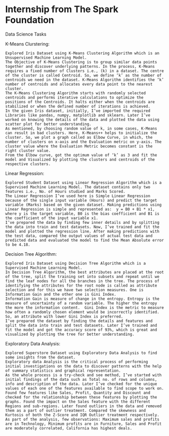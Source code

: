 # Internship from The Spark Foundation
Data Science Tasks

K-Means Clurstering:

  	Explored Iris Dataset using K-Means Clustering Algorithm which is an Unsupervised Machine Learning Model.
  	The Objective of K-Means Clustering is to group similar data points together and discover underlying patterns. In the process, K-Means requires a fixed number of Clusters i.e., (k) in a dataset. The centre of the cluster is called Centroid. So, we define ‘k’ as the number of centroids we need in the dataset. K-Means Algorithm identifies the ‘k’ number of centroids and allocates every data point to the nearest cluster.
  	The K-Means Clustering Algorithm starts with randomly selected centroids and performs iterative calculations to optimize the positions of the Centroids. It halts either when the centroids are stabilized or when the defined number of iterations is achieved.
  	In the given Iris dataset, initially, I’ve imported the required Libraries like pandas, numpy, matplotlib and sklearn. Later I’ve worked on knowing the details of the data and plotted the data using scatter plot for better understanding. 
  	As mentioned, by choosing random value of k, in some cases, K-Means can result in bad clusters. Here, K-Means++ helps to initialize the cluster. So, we plot a graph called as Elbow Curve, in which, the number of clusters on x-axis and the Evaluation metric on y-axis. The cluster value where the Evaluation Metric becomes constant is the right cluster value. 
	From the Elbow curve, got the optimum value of ‘k’ as 3 and fit the model and Visualized by plotting the clusters and centroids of the respective clusters.


Linear Regression:

	Explored Student Dataset using Linear Regression Algorithm which is a Supervised Machine Learning Model. The dataset contains only two features i.e., No. of Hours studied and Marks Scored.
	The Linear Regression I’ve used here is Simple Linear Regression because of the single input variable (Hours) and predict the target variable (Marks) based on the given dataset. Making predictions using Linear Regression is simple and represented as:  y = B0 + B1 * x1, where y is the target variable, B0 is the bias coefficient and B1 is the coefficient of the input variable x1.
	I’ve prepared the data by finding few inner details and by splitting the data into train and test datasets. Now, I’ve trained and fit the model and plotted the regression line. After making predictions with the test data, compared the output values of actual test data and predicted data and evaluated the model to find the Mean Absolute error to be 4.18. 


Decision Tree Algorithm:

	Explored Iris Dataset using Decision Tree Algorithm which is a Supervised Machine Learning Model.
	In Decision Tree Algorithm, the best attributes are placed at the root of the tree, split the training set into subsets and repeat until we find the leaf nodes for all the branches in the tree. The process of identifying the attributes for the root node is called as attribute selection and for this we have two selection measures. One is Information Gain and the other one is Gini Index.
	Information Gain is measure of change in the entropy. Entropy is the measure of uncertainty of a random variable. The higher the entropy the more the information content.  Gini Index is the metric to measure how often a randomly chosen element would be incorrectly identified. So, an attribute with lower Gini Index is preferred. 
	I’ve prepared the dataset by finding the details and features and split the data into train and test datasets. Later I’ve trained and fit the model and got the accuracy score of 93%, which is great and visualized by plotting the tree for better understanding.


Exploratory Data Analysis:

	Explored Superstore Dataset using Exploratory Data Analysis to find some insights from the dataset.
	Exploratory data Analysis is the critical process of performing initial investigations on the data to discover patterns with the help of summary statistics and graphical representation.
	As the whole process is a try-check and see method, I’ve started with initial findings of the data such as Total no. of rows and columns, info and description of the data. Later I’ve checked for the unique values of each one of the features available to find scope to work on. Found few features like Sales, Profit, Quantity and Discount and checked for the relationship between these features by plotting the graphs. Found the impact on the Sales feature with the different Regions and sub-regions. Later found outliers in the data and removed them as a part of outlier treatment. Compared the skewness and Kurtosis of both the Z-Score and IQR Outlier treatment respectively. As part of the analysis, few observations: Maximum sales and profits are in Technology, Minimum profits are in Furniture, Sales and Profit are moderately correlated, California has highest deals. 
